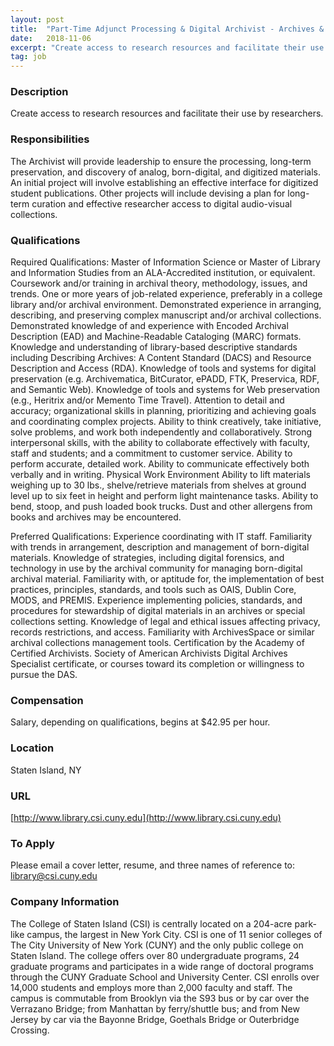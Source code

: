 ```yaml
---
layout: post
title:  "Part-Time Adjunct Processing & Digital Archivist - Archives & Special Collections of the College of Staten Island Library"
date:   2018-11-06
excerpt: "Create access to research resources and facilitate their use by researchers."
tag: job
---
```


### Description   

Create access to research resources and facilitate their use by researchers.


### Responsibilities   

 The Archivist will provide leadership to ensure the processing, long-term preservation, and discovery of analog, born-digital, and digitized materials.
 An initial project will involve establishing an effective interface for digitized student publications. Other projects will include devising a plan for long-term curation and effective researcher access to digital audio-visual collections.


### Qualifications   

Required Qualifications:
Master of Information Science or Master of Library and Information Studies from an ALA-Accredited institution, or equivalent.
Coursework and/or training in archival theory, methodology, issues, and trends.
One or more years of job-related experience, preferably in a college library and/or archival environment.
Demonstrated experience in arranging, describing, and preserving complex manuscript and/or archival collections.
Demonstrated knowledge of and experience with Encoded Archival Description (EAD) and Machine-Readable Cataloging (MARC) formats.
Knowledge and understanding of library-based descriptive standards including Describing Archives: A Content Standard (DACS) and Resource Description and Access (RDA).
Knowledge of tools and systems for digital preservation (e.g. Archivematica, BitCurator, ePADD, FTK, Preservica, RDF, and Semantic Web).
Knowledge of tools and systems for Web preservation (e.g., Heritrix and/or Memento Time Travel).
Attention to detail and accuracy; organizational skills in planning, prioritizing and achieving goals and coordinating complex projects.
Ability to think creatively, take initiative, solve problems, and work both independently and collaboratively.
Strong interpersonal skills, with the ability to collaborate effectively with faculty, staff and students; and a commitment to customer service. Ability to perform accurate, detailed work.
Ability to communicate effectively both verbally and in writing.
Physical Work Environment
Ability to lift materials weighing up to 30 lbs., shelve/retrieve materials from shelves at ground level up to six feet in height and perform light maintenance tasks.
Ability to bend, stoop, and push loaded book trucks.
Dust and other allergens from books and archives may be encountered.
 
Preferred Qualifications:
Experience coordinating with IT staff.
Familiarity with trends in arrangement, description and management of born-digital materials.
Knowledge of strategies, including digital forensics, and technology in use by the archival community for managing born-digital archival material.
Familiarity with, or aptitude for, the implementation of best practices, principles, standards, and tools such as OAIS, Dublin Core, MODS, and PREMIS.
Experience implementing policies, standards, and procedures for stewardship of digital materials in an archives or special collections setting.
Knowledge of legal and ethical issues affecting privacy, records restrictions, and access.
Familiarity with ArchivesSpace or similar archival collections management tools.
Certification by the Academy of Certified Archivists.
Society of American Archivists Digital Archives Specialist certificate, or courses toward its completion or willingness to pursue the DAS.


### Compensation   

Salary, depending on qualifications, begins at $42.95 per hour.


### Location   

Staten Island, NY


### URL   

[http://www.library.csi.cuny.edu](http://www.library.csi.cuny.edu)  

### To Apply   

Please email a cover letter, resume, and three names of reference to: library@csi.cuny.edu


### Company Information   

The College of Staten Island (CSI) is centrally located on a 204-acre park-like campus, the largest in New York City. CSI is one of 11 senior colleges of The City University of New York (CUNY) and the only public college on Staten Island. The college offers over 80 undergraduate programs, 24 graduate programs and participates in a wide range of doctoral programs through the CUNY Graduate School and University Center. CSI enrolls over 14,000 students and employs more than 2,000 faculty and staff. The campus is commutable from Brooklyn via the S93 bus or by car over the Verrazano Bridge; from Manhattan by ferry/shuttle bus; and from New Jersey by car via the Bayonne Bridge, Goethals Bridge or Outerbridge Crossing.



